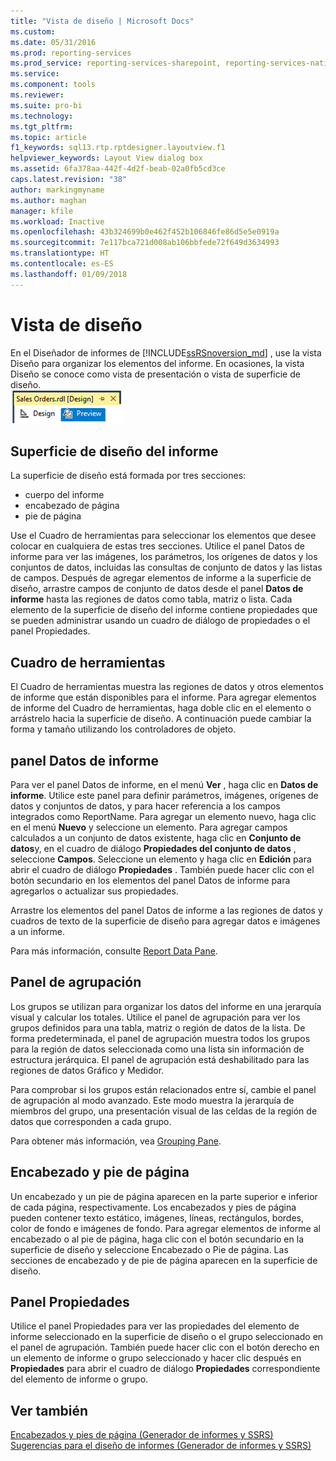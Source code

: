 ```yaml
---
title: "Vista de diseño | Microsoft Docs"
ms.custom: 
ms.date: 05/31/2016
ms.prod: reporting-services
ms.prod_service: reporting-services-sharepoint, reporting-services-native
ms.service: 
ms.component: tools
ms.reviewer: 
ms.suite: pro-bi
ms.technology: 
ms.tgt_pltfrm: 
ms.topic: article
f1_keywords: sql13.rtp.rptdesigner.layoutview.f1
helpviewer_keywords: Layout View dialog box
ms.assetid: 6fa378aa-442f-4d2f-beab-02a0fb5cd3ce
caps.latest.revision: "38"
author: markingmyname
ms.author: maghan
manager: kfile
ms.workload: Inactive
ms.openlocfilehash: 43b324699b0e462f452b106846fe86d5e5e0919a
ms.sourcegitcommit: 7e117bca721d008ab106bbfede72f649d3634993
ms.translationtype: HT
ms.contentlocale: es-ES
ms.lasthandoff: 01/09/2018
---
```

# <a name="design-view"></a>Vista de diseño
En el Diseñador de informes de [!INCLUDE[ssRSnoversion_md](../../includes/ssrsnoversion-md.md)] , use la vista Diseño para organizar los elementos del informe. En ocasiones, la vista Diseño se conoce como vista de presentación o vista de superficie de diseño.  
  ![ssrs_ssdt_preview](../../reporting-services/media/ssrs-ssdt-preview.png)
## <a name="report-design-surface"></a>Superficie de diseño del informe  
La superficie de diseño está formada por tres secciones: 
+ cuerpo del informe
+ encabezado de página
+ pie de página 

Use el Cuadro de herramientas para seleccionar los elementos que desee colocar en cualquiera de estas tres secciones. Utilice el panel Datos de informe para ver las imágenes, los parámetros, los orígenes de datos y los conjuntos de datos, incluidas las consultas de conjunto de datos y las listas de campos. Después de agregar elementos de informe a la superficie de diseño, arrastre campos de conjunto de datos desde el panel **Datos de informe** hasta las regiones de datos como tabla, matriz o lista. Cada elemento de la superficie de diseño del informe contiene propiedades que se pueden administrar usando un cuadro de diálogo de propiedades o el panel Propiedades.  
  
## <a name="toolbox"></a>Cuadro de herramientas  
 El Cuadro de herramientas muestra las regiones de datos y otros elementos de informe que están disponibles para el informe. Para agregar elementos de informe del Cuadro de herramientas, haga doble clic en el elemento o arrástrelo hacia la superficie de diseño. A continuación puede cambiar la forma y tamaño utilizando los controladores de objeto.  
  
## <a name="report-data-pane"></a>panel Datos de informe  
 Para ver el panel Datos de informe, en el menú **Ver** , haga clic en **Datos de informe**. Utilice este panel para definir parámetros, imágenes, orígenes de datos y conjuntos de datos, y para hacer referencia a los campos integrados como ReportName. Para agregar un elemento nuevo, haga clic en el menú **Nuevo** y seleccione un elemento. Para agregar campos calculados a un conjunto de datos existente, haga clic en **Conjunto de datos**y, en el cuadro de diálogo **Propiedades del conjunto de datos** , seleccione **Campos**. Seleccione un elemento y haga clic en **Edición** para abrir el cuadro de diálogo **Propiedades** . También puede hacer clic con el botón secundario en los elementos del panel Datos de informe para agregarlos o actualizar sus propiedades.  
  
 Arrastre los elementos del panel Datos de informe a las regiones de datos y cuadros de texto de la superficie de diseño para agregar datos e imágenes a un informe.  
  
 Para más información, consulte [Report Data Pane](../../reporting-services/report-data/report-data-pane.md).  
  
## <a name="grouping-pane"></a>Panel de agrupación  
 Los grupos se utilizan para organizar los datos del informe en una jerarquía visual y calcular los totales. Utilice el panel de agrupación para ver los grupos definidos para una tabla, matriz o región de datos de la lista. De forma predeterminada, el panel de agrupación muestra todos los grupos para la región de datos seleccionada como una lista sin información de estructura jerárquica. El panel de agrupación está deshabilitado para las regiones de datos Gráfico y Medidor.  
  
 Para comprobar si los grupos están relacionados entre sí, cambie el panel de agrupación al modo avanzado. Este modo muestra la jerarquía de miembros del grupo, una presentación visual de las celdas de la región de datos que corresponden a cada grupo.  
  
 Para obtener más información, vea [Grouping Pane](../../reporting-services/tools/grouping-pane.md).  
  
## <a name="page-header-and-page-footer"></a>Encabezado y pie de página  
 Un encabezado y un pie de página aparecen en la parte superior e inferior de cada página, respectivamente. Los encabezados y pies de página pueden contener texto estático, imágenes, líneas, rectángulos, bordes, color de fondo e imágenes de fondo. Para agregar elementos de informe al encabezado o al pie de página, haga clic con el botón secundario en la superficie de diseño y seleccione Encabezado o Pie de página. Las secciones de encabezado y de pie de página aparecen en la superficie de diseño.  
  
## <a name="properties-pane"></a>Panel Propiedades  
 Utilice el panel Propiedades para ver las propiedades del elemento de informe seleccionado en la superficie de diseño o el grupo seleccionado en el panel de agrupación. También puede hacer clic con el botón derecho en un elemento de informe o grupo seleccionado y hacer clic después en **Propiedades** para abrir el cuadro de diálogo **Propiedades** correspondiente del elemento de informe o grupo.  
  
## <a name="see-also"></a>Ver también  
 [Encabezados y pies de página &#40;Generador de informes y SSRS&#41;](../../reporting-services/report-design/page-headers-and-footers-report-builder-and-ssrs.md)   
 [Sugerencias para el diseño de informes &#40;Generador de informes y SSRS&#41;](../../reporting-services/report-design/report-design-tips-report-builder-and-ssrs.md)  
  
  
